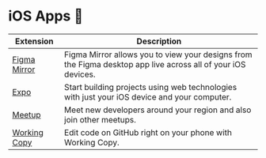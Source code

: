 # iOS Apps 🍎

| Extension | Description |
| --------- | ----------- |
[Figma Mirror](https://apps.apple.com/us/app/figma-mirror/id1152747299) | Figma Mirror allows you to view your designs from the Figma desktop app live across all of your iOS devices.
[Expo](https://apps.apple.com/app/apple-store/id982107779) | Start building projects using web technologies with just your iOS device and your computer.
[Meetup](https://apps.apple.com/us/app/meetup-local-groups-events/id375990038) | Meet new developers around your region and also join other meetups.
[Working Copy](https://apps.apple.com/us/app/working-copy/id896694807) | Edit code on GitHub right on your phone with Working Copy.
